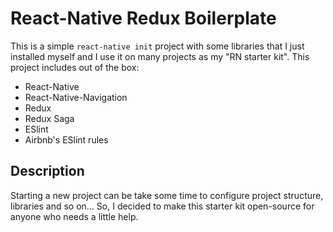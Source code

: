 # React-Native Redux Boilerplate

This is a simple `react-native init` project with some libraries that I just installed myself and I use it on many projects as my "RN starter kit". This project includes out of the box:

* React-Native
* React-Native-Navigation
* Redux
* Redux Saga
* ESlint
* Airbnb's ESlint rules

## Description

Starting a new project can be take some time to configure project structure, libraries and so on... So, I decided to make this starter kit open-source for anyone who needs a little help.
